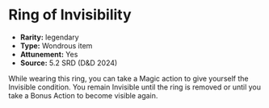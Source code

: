 
# Ring of Invisibility

* **Rarity:** legendary
* **Type:** Wondrous item
* **Attunement:** Yes
* **Source:** 5.2 SRD (D&D 2024)


While wearing this ring, you can take a Magic action to give yourself the Invisible condition. You remain Invisible until the ring is removed or until you take a Bonus Action to become visible again.
